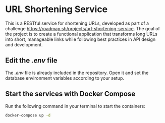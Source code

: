 
# URL Shortening Service

This is a RESTful service for shortening URLs, developed as part of a challenge https://roadmap.sh/projects/url-shortening-service. The goal of the project is to create a functional application that transforms long URLs into short, manageable links while following best practices in API design and development.


Edit the _.env_ file
---
The _.env_ file is already included in the repository. Open it and set the database environment variables according to your setup.


Start the services with Docker Compose
---
Run the following command in your terminal to start the containers:

```bash
docker-compose up -d